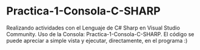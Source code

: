 # Practica-1-Consola-C-SHARP
Realizando actividades con el Lenguaje de C# Sharp en Visual Studio Community. Uso de la Consola:  Practica-1-Consola-C-SHARP. El código se puede apreciar a simple vista y ejecutar, directamente, en el programa :)
